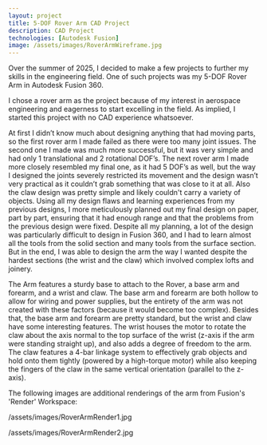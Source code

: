 ```yaml
---
layout: project
title: 5-DOF Rover Arm CAD Project
description: CAD Project
technologies: [Autodesk Fusion]
image: /assets/images/RoverArmWireframe.jpg
---
```


Over the summer of 2025, I decided to make a few projects to further my skills in the engineering field. One of such projects was my 5-DOF Rover Arm in Autodesk Fusion 360.

I chose a rover arm as the project because of my interest in aerospace engineering and eagerness to start excelling in the field. As implied, I started this project with no CAD experience whatsoever.

At first I didn’t know much about designing anything that had moving parts, so the first rover arm I made failed as there were too many joint issues. The second one I made was much more successful, but it was very simple and had only 1 translational and 2 rotational DOF’s. The next rover arm I made more closely resembled my final one, as it had 5 DOF’s as well, but the way I designed the joints severely restricted its movement and the design wasn’t very practical as it couldn’t grab something that was close to it at all. Also the claw design was pretty simple and likely couldn't carry a variety of objects. Using all my design flaws and learning experiences from my previous designs, I more meticulously planned out my final design on paper, part by part, ensuring that it had enough range and that the problems from the previous design were fixed. Despite all my planning, a lot of the design was particularly difficult to design in Fusion 360, and I had to learn almost all the tools from the solid section and many tools from the surface section. But in the end, I was able to design the arm the way I wanted despite the hardest sections (the wrist and the claw) which involved complex lofts and joinery.

The Arm features a sturdy base to attach to the Rover, a base arm and forearm, and a wrist and claw. The base arm and forearm are both hollow to allow for wiring and power supplies, but the entirety of the arm was not created with these factors (because it would become too complex). Besides that, the base arm and forearm are pretty standard, but the wrist and claw have some interesting features. The wrist houses the motor to rotate the claw about the axis normal to the top surface of the wrist (z-axis if the arm were standing straight up), and also adds a degree of freedom to the arm. The claw features a 4-bar linkage system to effectively grab objects and hold onto them tightly (powered by a high-torque motor) while also keeping the fingers of the claw in the same vertical orientation (parallel to the z-axis).

The following images are additional renderings of the arm from Fusion's 'Render' Workspace:

/assets/images/RoverArmRender1.jpg

/assets/images/RoverArmRender2.jpg